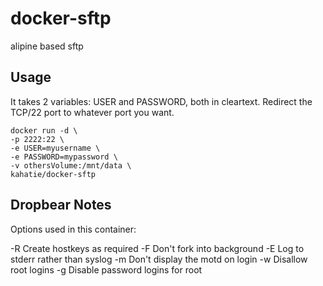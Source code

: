 # docker-sftp
alipine based sftp

## Usage

It takes 2 variables: USER and PASSWORD, both in cleartext. Redirect the TCP/22 port to whatever port you want.

    docker run -d \
    -p 2222:22 \
    -e USER=myusername \
    -e PASSWORD=mypassword \
    -v othersVolume:/mnt/data \
    kahatie/docker-sftp


## Dropbear Notes

Options used in this container:

-R              Create hostkeys as required
-F              Don't fork into background
-E              Log to stderr rather than syslog
-m              Don't display the motd on login
-w              Disallow root logins
-g              Disable password logins for root
